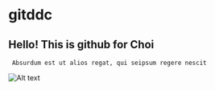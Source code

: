 # gitddc

## Hello! This is github for Choi

<pre><code> Absurdum est ut alios regat, qui seipsum regere nescit </code></pre>

![Alt text](https://img-wishbeen.akamaized.net/plan/1410325579296_%EC%BA%A1%EC%B2%98.PNG)